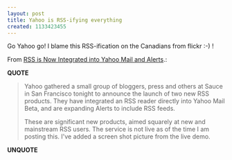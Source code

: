 ```yaml
---
layout: post
title: Yahoo is RSS-ifying everything
created: 1133423455
---
```

<p>Go Yahoo go! I blame this RSS-ification on the Canadians from flickr :-) ! 
</p><p>From <a href="http://www.techcrunch.com/2005/11/29/rss-is-now-integrated-into-yahoo-mail-and-alerts/">RSS is Now Integrated into Yahoo Mail and Alerts</a>.:</p>
<p><b>QUOTE</b></p><blockquote><p>Yahoo gathered a small group of bloggers, press and others at Sauce in San Francisco tonight to announce the launch of two new RSS products. They have integrated an RSS reader directly into Yahoo Mail Beta, and are expanding Alerts to include RSS feeds.
</p>
<p>These are significant new products, aimed squarely at new and mainstream RSS users. The service is not live as of the time I am posting this. I've added a screen shot picture from the live demo.</p></blockquote><p><b>UNQUOTE</b></p>

